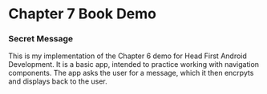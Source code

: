 # Chapter 7 Book Demo
### Secret Message
This is my implementation of the Chapter 6 demo for Head First Android Development. It is a basic app, intended to practice working with navigation components. The app asks the user for a message, which it then encrpyts and displays back to the user.
